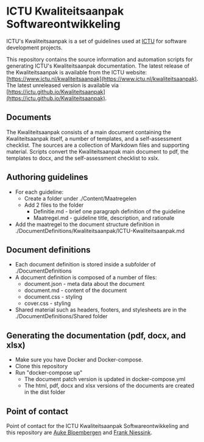 # ICTU Kwaliteitsaanpak Softwareontwikkeling

ICTU's Kwaliteitsaanpak is a set of guidelines used at [ICTU](https://www.ictu.nl/) for software development projects.

This repository contains the source information and automation scripts for generating ICTU's Kwaliteitsaanpak documentation. The latest release of the Kwaliteitsaanpak is available from the ICTU website: [https://www.ictu.nl/kwaliteitsaanpak](https://www.ictu.nl/kwaliteitsaanpak). The latest unreleased version is available via [https://ictu.github.io/Kwaliteitsaanpak](https://ictu.github.io/Kwaliteitsaanpak).

## Documents

The Kwaliteitsaanpak consists of a main document containing the Kwaliteitsaanpak itself, a number of templates, and a self-assessment checklist. The sources are a collection of Markdown files and supporting material. Scripts convert the Kwaliteitsaanpak main document to pdf, the templates to docx, and the self-assessment checklist to xslx.

## Authoring guidelines

- For each guideline:
  - Create a folder under ./Content/Maatregelen
  - Add 2 files to the folder
    - Definitie.md - brief one paragraph definition of the guideline
    - Maatregel.md - guideline title, description, and rationale
- Add the maatregel to the document structure definition in ./DocumentDefinitions/Kwaliteitsaanpak/ICTU-Kwaliteitsaanpak.md

## Document definitions

- Each document definition is stored inside a subfolder of ./DocumentDefinitions
- A document definition is composed of a number of files:
  - document.json - meta data about the document
  - document.md - content of the document
  - document.css - styling
  - cover.css - styling
- Shared material such as headers, footers, and stylesheets are in the ./DocumentDefinitions/Shared folder

## Generating the documentation (pdf, docx, and xlsx)

- Make sure you have Docker and Docker-compose.
- Clone this repository
- Run "docker-compose up"
  - The document patch version is updated in docker-compose.yml
  - The html, pdf, docx and xlsx versions of the documents are created in the dist folder

## Point of contact

Point of contact for the ICTU Kwaliteitsaanpak Softwareontwikkeling and this repository are [Auke Bloembergen](https://github.com/aukebloembergen) and [Frank Niessink](https://github.com/fniessink).
